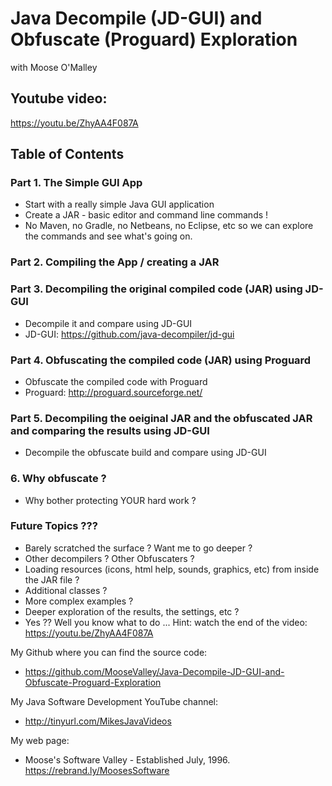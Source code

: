 # Java Decompile (JD-GUI) and Obfuscate (Proguard) Exploration
with Moose O'Malley

## Youtube video:
https://youtu.be/ZhyAA4F087A

## Table of Contents

### Part 1. The Simple GUI App
* Start with a really simple Java GUI application
* Create a JAR - basic editor and command line commands !
* No Maven, no Gradle, no Netbeans, no Eclipse, etc
so we can explore the commands and see what's going on.

### Part 2. Compiling the App / creating a JAR

### Part 3. Decompiling the original compiled code (JAR) using JD-GUI
* Decompile it and compare using JD-GUI
* JD-GUI:	https://github.com/java-decompiler/jd-gui

### Part 4. Obfuscating the compiled code (JAR) using Proguard
* Obfuscate the compiled code with Proguard
* Proguard:	http://proguard.sourceforge.net/

### Part 5. Decompiling the oeiginal JAR and the obfuscated JAR and comparing the results using JD-GUI
* Decompile the obfuscate build and compare using JD-GUI

### 6. Why obfuscate ?
* Why bother protecting YOUR hard work ?

### Future Topics ???
* Barely scratched the surface ?  Want me to go deeper ?
* Other decompilers ?  Other Obfuscaters ?
* Loading resources (icons, html help, sounds, graphics, etc) from inside the JAR file ?
* Additional classes ?
* More complex examples ?
* Deeper exploration of the results, the settings, etc ?
* Yes ?? Well you know what to do ... Hint: watch the end of the video:
https://youtu.be/ZhyAA4F087A

My Github where you can find the source code:
* https://github.com/MooseValley/Java-Decompile-JD-GUI-and-Obfuscate-Proguard-Exploration

My Java Software Development YouTube channel:
* http://tinyurl.com/MikesJavaVideos

My web page:
* Moose's Software Valley - Established July, 1996.
https://rebrand.ly/MoosesSoftware


